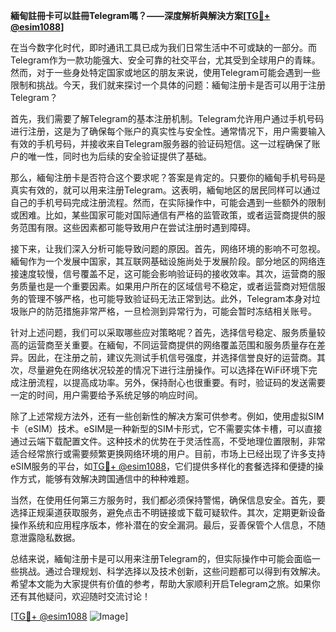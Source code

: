 **緬甸註冊卡可以註冊Telegram嗎？——深度解析與解決方案[[TG💪+ @esim1088](https://t.me/s/esim1088)]**

在当今数字化时代，即时通讯工具已成为我们日常生活中不可或缺的一部分。而Telegram作为一款功能强大、安全可靠的社交平台，尤其受到全球用户的青睐。然而，对于一些身处特定国家或地区的朋友来说，使用Telegram可能会遇到一些限制和挑战。今天，我们就来探讨一个具体的问题：緬甸注册卡是否可以用于注册Telegram？

首先，我们需要了解Telegram的基本注册机制。Telegram允许用户通过手机号码进行注册，这是为了确保每个账户的真实性与安全性。通常情况下，用户需要输入有效的手机号码，并接收来自Telegram服务器的验证码短信。这一过程确保了账户的唯一性，同时也为后续的安全验证提供了基础。

那么，緬甸注册卡是否符合这个要求呢？答案是肯定的。只要你的緬甸手机号码是真实有效的，就可以用来注册Telegram。这表明，緬甸地区的居民同样可以通过自己的手机号码完成注册流程。然而，在实际操作中，可能会遇到一些额外的限制或困难。比如，某些国家可能对国际通信有严格的监管政策，或者运营商提供的服务范围有限。这些因素都可能导致用户在尝试注册时遇到障碍。

接下来，让我们深入分析可能导致问题的原因。首先，网络环境的影响不可忽视。緬甸作为一个发展中国家，其互联网基础设施尚处于发展阶段。部分地区的网络连接速度较慢，信号覆盖不足，这可能会影响验证码的接收效率。其次，运营商的服务质量也是一个重要因素。如果用户所在的区域信号不稳定，或者运营商对短信服务的管理不够严格，也可能导致验证码无法正常到达。此外，Telegram本身对垃圾账户的防范措施非常严格，一旦检测到异常行为，可能会暂时冻结相关账号。

针对上述问题，我们可以采取哪些应对策略呢？首先，选择信号稳定、服务质量较高的运营商至关重要。在緬甸，不同运营商提供的网络覆盖范围和服务质量存在差异。因此，在注册之前，建议先测试手机信号强度，并选择信誉良好的运营商。其次，尽量避免在网络状况较差的情况下进行注册操作。可以选择在WiFi环境下完成注册流程，以提高成功率。另外，保持耐心也很重要。有时，验证码的发送需要一定的时间，用户需要给予系统足够的响应时间。

除了上述常规方法外，还有一些创新性的解决方案可供参考。例如，使用虚拟SIM卡（eSIM）技术。eSIM是一种新型的SIM卡形式，它不需要实体卡槽，可以直接通过云端下载配置文件。这种技术的优势在于灵活性高，不受地理位置限制，非常适合经常旅行或需要频繁更换网络环境的用户。目前，市场上已经出现了许多支持eSIM服务的平台，如[TG💪+ @esim1088](https://t.me/s/esim1088)，它们提供多样化的套餐选择和便捷的操作方式，能够有效解决跨国通信中的种种难题。

当然，在使用任何第三方服务时，我们都必须保持警惕，确保信息安全。首先，要选择正规渠道获取服务，避免点击不明链接或下载可疑软件。其次，定期更新设备操作系统和应用程序版本，修补潜在的安全漏洞。最后，妥善保管个人信息，不随意泄露隐私数据。

总结来说，緬甸注册卡是可以用来注册Telegram的，但实际操作中可能会面临一些挑战。通过合理规划、科学选择以及技术创新，这些问题都可以得到有效解决。希望本文能为大家提供有价值的参考，帮助大家顺利开启Telegram之旅。如果你还有其他疑问，欢迎随时交流讨论！

[[TG💪+ @esim1088](https://t.me/s/esim1088) ![Image](https://i.postimg.cc/4NQfJmqS/Snipaste-2025-05-13-00-14-12.png)]